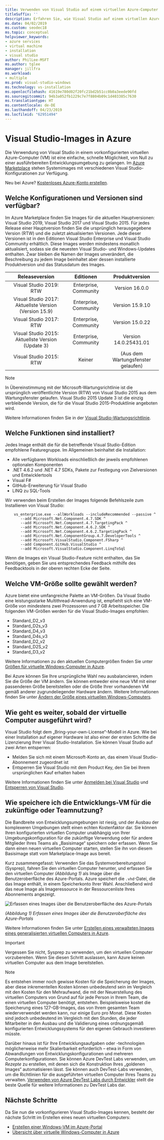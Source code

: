```yaml
---
title: Verwenden von Visual Studio auf einem virtuellen Azure-Computer
titleSuffix: ''
description: Erfahren Sie, wie Visual Studio auf einem virtuellen Azure-Computer verwendet wird
ms.date: 04/02/2019
ms.custom: seodec18
ms.topic: conceptual
helpviewer_keywords:
- azure services
- virtual machine
- installation
- visual studio
author: PhilLee-MSFT
ms.author: tglee
manager: jillfra
ms.workload:
- multiple
ms.prod: visual-studio-windows
ms.technology: vs-installation
ms.openlocfilehash: 41619e780d02f20fc21bd2b51cc0b0a3eede90fd
ms.sourcegitcommit: 94b3a052fb1229c7e7f8804b09c1d403385c7630
ms.translationtype: HT
ms.contentlocale: de-DE
ms.lasthandoff: 04/23/2019
ms.locfileid: "62951494"
---
```

# <a id="top"> </a> Visual Studio-Images in Azure

Die Verwendung von Visual Studio in einem vorkonfigurierten virtuellen Azure-Computer (VM) ist eine einfache, schnelle Möglichkeit, von Null zu einer ausführbereiten Entwicklungsumgebung zu gelangen. Im [Azure Marketplace](https://azuremarketplace.microsoft.com/marketplace/apps?search=%22visual%20studio%202017%22&page=1) stehen Systemimages mit verschiedenen Visual Studio-Konfigurationen zur Verfügung.

Neu bei Azure? [Kostenloses Azure-Konto erstellen](https://azure.microsoft.com/free).

## <a name="what-configurations-and-versions-are-available"></a>Welche Konfigurationen und Versionen sind verfügbar?

Im Azure Marketplace finden Sie Images für die aktuellen Hauptversionen: Visual Studio 2019, Visual Studio 2017 und Visual Studio 2015.  Für jedes Release einer Hauptversion finden Sie die ursprünglich herausgegebene Version (RTW) und die zuletzt aktualisierten Versionen.  Jede dieser Versionen ist in den Editionen Visual Studio Enterprise und Visual Studio Community erhältlich.  Diese Images werden mindestens monatlich aktualisiert, sodass sie die neuesten Visual Studio- und Windows-Updates enthalten.  Zwar bleiben die Namen der Images unverändert, die Beschreibung zu jedem Image beinhaltet aber dessen installierte Produktversion und das Statusdatum des Images.

| Releaseversion                                              | Editionen                     |     Produktversion      |
|:------------------------------------------------------------:|:----------------------------:|:------------------------:|
|       Visual Studio 2019: RTW                                |    Enterprise, Community     |      Version 16.0.0      |
| Visual Studio 2017: Aktuellste Version (Version 15.9)                    |    Enterprise, Community     |      Version 15.9.10     |
|         Visual Studio 2017: RTW                              |    Enterprise, Community     |      Version 15.0.22     |
|   Visual Studio 2015: Aktuellste Version (Update 3)                      |    Enterprise, Community     |  Version 14.0.25431.01   |
|         Visual Studio 2015: RTW                              |             Keiner             | (Aus dem Wartungsfenster gelaufen)  |

> [!NOTE]
> In Übereinstimmung mit der Microsoft-Wartungsrichtlinie ist die ursprünglich veröffentlichte Version (RTW) von Visual Studio 2015 aus dem Wartungsfenster gelaufen. Visual Studio 2015 Update 3 ist die einzig verbleibende Version, die für die Visual Studio 2015-Produktlinie angeboten wird.

Weitere Informationen finden Sie in der [Visual Studio-Wartungsrichtlinie](/visualstudio/productinfo/vs-servicing-vs).

## <a name="what-features-are-installed"></a>Welche Funktionen sind installiert?

Jedes Image enthält die für die betreffende Visual Studio-Edition empfohlene Featuregruppe. Im Allgemeinen beinhaltet die Installation:

* Alle verfügbaren Workloads einschließlich der jeweils empfohlenen optionalen Komponenten
* .NET 4.6.2 und .NET 4.7 SDKs, Pakete zur Festlegung von Zielversionen und Entwicklertools
* Visual F#
* GitHub-Erweiterung für Visual Studio
* LINQ zu SQL-Tools

Wir verwenden beim Erstellen der Images folgende Befehlszeile zum Installieren von Visual Studio:

```shell
    vs_enterprise.exe --allWorkloads --includeRecommended --passive ^
       --add Microsoft.Net.Component.4.7.SDK ^
       --add Microsoft.Net.Component.4.7.TargetingPack ^
       --add Microsoft.Net.Component.4.6.2.SDK ^
       --add Microsoft.Net.Component.4.6.2.TargetingPack ^
       --add Microsoft.Net.ComponentGroup.4.7.DeveloperTools ^
       --add Microsoft.VisualStudio.Component.FSharp ^
       --add Component.GitHub.VisualStudio ^
       --add Microsoft.VisualStudio.Component.LinqToSql
```

Wenn die Images ein Visual Studio-Feature nicht enthalten, das Sie benötigen, geben Sie uns entsprechendes Feedback mithilfe des Feedbacktools in der oberen rechten Ecke der Seite.

## <a name="what-size-vm-should-i-choose"></a>Welche VM-Größe sollte gewählt werden?

Azure bietet eine umfangreiche Palette an VM-Größen. Da Visual Studio eine leistungsstarke Multithread-Anwendung ist, empfiehlt sich eine VM-Größe von mindestens zwei Prozessoren und 7 GB Arbeitsspeicher. Die folgenden VM-Größen werden für die Visual Studio-Images empfohlen:

* Standard_D2_v3
* Standard_D2s_v3
* Standard_D4_v3
* Standard_D4s_v3
* Standard_D2_v2
* Standard_D2S_v2
* Standard_D3_v2

Weitere Informationen zu den aktuellen Computergrößen finden Sie unter [Größen für virtuelle Windows-Computer in Azure](/azure/virtual-machines/windows/sizes).

Bei Azure können Sie Ihre ursprüngliche Wahl neu ausbalancieren, indem Sie die Größe der VM ändern. Sie können entweder eine neue VM mit einer passenderen Größe bereitstellen oder die Größe Ihrer vorhandenen VM gemäß anderer zugrundeliegender Hardware ändern. Weitere Informationen finden Sie unter [Ändern der Größe eines virtuellen Windows-Computers](/azure/virtual-machines/windows/resize-vm).

## <a name="after-the-vm-is-running-whats-next"></a>Wie geht es weiter, sobald der virtuelle Computer ausgeführt wird?

Visual Studio folgt dem „Bring-your-own-License“-Modell in Azure. Wie bei einer Installation auf eigener Hardware ist also einer der ersten Schritte die Lizenzierung Ihrer Visual Studio-Installation. Sie können Visual Studio auf zwei Arten entsperren:
- Melden Sie sich mit einem Microsoft-Konto an, das einem Visual Studio-Abonnement zugeordnet ist
- Entsperren Sie Visual Studio mit dem Product Key, den Sie bei Ihrem ursprünglichen Kauf erhalten haben

Weitere Informationen finden Sie unter [Anmelden bei Visual Studio](../ide/signing-in-to-visual-studio.md) und [Entsperren von Visual Studio](../ide/how-to-unlock-visual-studio.md).

## <a name="how-do-i-save-the-development-vm-for-future-or-team-use"></a>Wie speichere ich die Entwicklungs-VM für die zukünftige oder Teamnutzung?

Die Bandbreite von Entwicklungsumgebungen ist riesig, und der Ausbau der komplexeren Umgebungen stellt einen echten Kostenfaktor dar. Sie können Ihren konfigurierten virtuellen Computer unabhängig von Ihrer Umgebungskonfiguration für die zukünftige Verwendung oder für andere Mitglieder Ihres Teams als „Basisimage“ speichern oder erfassen. Wenn Sie dann einen neuen virtuellen Computer starten, stellen Sie ihn von diesem Basisimage statt vom Marketplace-Image aus bereit.

Kurz zusammengefasst: Verwenden Sie das Systemvorbereitungstool (Sysprep), fahren Sie den virtuellen Computer herunter, und erfassen Sie den virtuellen Computer *(Abbildung 1)* als Image über die Benutzeroberfläche des Azure-Portals. Azure speichert die `.vhd`-Datei, die das Image enthält, in einem Speicherkonto Ihrer Wahl. Anschließend wird das neue Image als Imageressource in der Ressourcenliste Ihres Abonnements angezeigt.

![Erfassen eines Images über die Benutzeroberfläche des Azure-Portals](media/capture-vm.png)

*(Abbildung 1) Erfassen eines Images über die Benutzeroberfläche des Azure-Portals*

Weitere Informationen finden Sie unter [Erstellen eines verwalteten Images eines generalisierten virtuellen Computers in Azure](/azure/virtual-machines/windows/capture-image-resource).

> [!IMPORTANT]
> Vergessen Sie nicht, Sysprep zu verwenden, um den virtuellen Computer vorzubereiten. Wenn Sie diesen Schritt auslassen, kann Azure keinen virtuellen Computer aus dem Image bereitstellen.

> [!NOTE]
> Es entstehen immer noch gewisse Kosten für die Speicherung der Images, aber diese inkrementellen Kosten können unbedeutend sein im Vergleich mit den Kosten für den Mehraufwand, die mit der Neuerstellung des virtuellen Computers von Grund auf für jede Person in Ihrem Team, die einen virtuellen Computer benötigt, entstehen. Beispielsweise kostet die Speicherung eines 127-GB-Images, das von Ihrem gesamten Team wiederverwendet werden kann, nur einige Euro pro Monat. Diese Kosten sind jedoch unbedeutend im Vergleich mit den Stunden, die jeder Mitarbeiter in den Ausbau und die Validierung eines ordnungsgemäß konfigurierten Entwicklungssystems für den eigenen Gebrauch investieren müsste.

Darüber hinaus ist für Ihre Entwicklungsaufgaben oder -technologien möglicherweise mehr Skalierbarkeit erforderlich – etwa in Form von Abwandlungen von Entwicklungskonfigurationen und mehreren Computerkonfigurationen. Sie können Azure DevTest Labs verwenden, um _Rezepte_ zu erstellen, mit denen sich die Konstruktion Ihres „goldenen Images“ automatisieren lässt. Sie können auch DevTest-Labs verwenden, um die Richtlinien für die ausgeführten virtuellen Computer Ihres Teams zu verwalten. [Verwenden von Azure DevTest Labs durch Entwickler](/azure/devtest-lab/devtest-lab-developer-lab) stellt die beste Quelle für weitere Informationen zu DevTest Labs dar.

## <a name="next-steps"></a>Nächste Schritte

Da Sie nun die vorkonfigurieren Visual Studio-Images kennen, besteht der nächste Schritt im Erstellen eines neuen virtuellen Computers:

* [Erstellen einer Windows-VM im Azure-Portal](/azure/virtual-machines/windows/quick-create-portal)
* [Übersicht über virtuelle Windows-Computer in Azure](/azure/virtual-machines/windows/overview)

